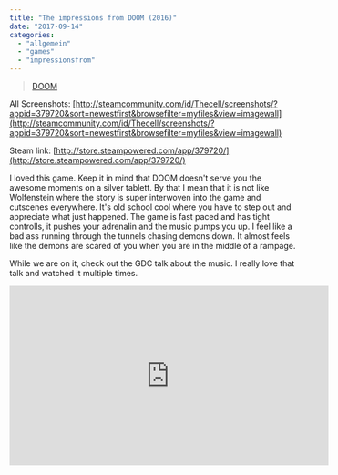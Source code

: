 ```yaml
---
title: "The impressions from DOOM (2016)"
date: "2017-09-14"
categories: 
  - "allgemein"
  - "games"
  - "impressionsfrom"
---
```


> [DOOM](//imgur.com/IO7jb)

<script async src="//s.imgur.com/min/embed.js" charset="utf-8"></script>

All Screenshots: [http://steamcommunity.com/id/Thecell/screenshots/?appid=379720&sort=newestfirst&browsefilter=myfiles&view=imagewall](http://steamcommunity.com/id/Thecell/screenshots/?appid=379720&sort=newestfirst&browsefilter=myfiles&view=imagewall)

Steam link: [http://store.steampowered.com/app/379720/](http://store.steampowered.com/app/379720/)

I loved this game. Keep it in mind that DOOM doesn't serve you the awesome moments on a silver tablett. By that I mean that it is not like Wolfenstein where the story is super interwoven into the game and cutscenes everywhere. It's old school cool where you have to step out and appreciate what just happened. The game is fast paced and has tight controlls, it pushes your adrenalin and the music pumps you up. I feel like a bad ass running through the tunnels chasing demons down. It almost feels like the demons are scared of you when you are in the middle of a rampage.

While we are on it, check out the GDC talk about the music. I really love that talk and watched it multiple times.

<iframe width="560" height="315" src="https://www.youtube.com/embed/U4FNBMZsqrY" frameborder="0" allowfullscreen></iframe>
